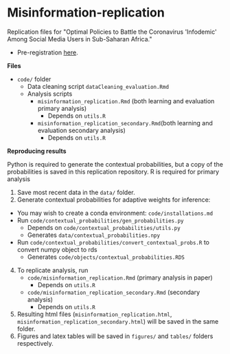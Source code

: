 # Misinformation-replication
Replication files for "Optimal Policies to Battle the Coronavirus 'Infodemic' Among Social Media Users in Sub-Saharan Africa."

- Pre-registration [here](https://osf.io/ny2xc/). 

**Files**
+ `code/` folder
  + Data cleaning script `dataCleaning_evaluation.Rmd`
  + Analysis scripts
    + `misinformation_replication.Rmd` (both learning and evaluation primary analysis)
      - Depends on `utils.R`
    + `misinformation_replication_secondary.Rmd`(both learning and evaluation secondary analysis)
      - Depends on `utils.R`
  
**Reproducing results**

Python is required to generate the contextual probabilities, but a copy of the probabilities is saved in this replication repository. 
R is required for primary analysis

1. Save most recent data in the `data/` folder. 
2. Generate contextual probabilities for adaptive weights for inference:
  - You may wish to create a conda environment: `code/installations.md`
  - Run `code/contextual_probabilities/gen_probabilities.py`
    - Depends on `code/contextual_probabilities/utils.py`
    - Generates `data/contextual_probabilities.npy`
  - Run `code/contextual_probabilities/convert_contextual_probs.R` to convert numpy object to rds
    - Generates `code/objects/contextual_probabilities.RDS`
4. To replicate analysis, run
   + `code/misinformation_replication.Rmd` (primary analysis in paper)
      - Depends on `utils.R`
   + `code/misinformation_replication_secondary.Rmd` (secondary analysis)
      - Depends on `utils.R`
5. Resulting html files (`misinformation_replication.html`, `misinformation_replication_secondary.html`) will be saved in the same folder.
6. Figures and latex tables will be saved in `figures/` and `tables/` folders respectively.

